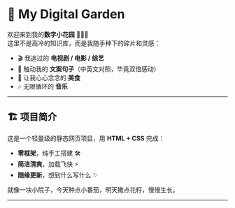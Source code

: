 # 🌱 My Digital Garden

欢迎来到我的**数字小花园** 👩🏻‍🌾  
这里不是高冷的知识库，而是我随手种下的碎片和灵感：  

- 🎬 我追过的 **电视剧 / 电影 / 综艺**  
- 📝 触动我的 **文案句子**（中英文对照，毕竟双倍感动）  
- 🍜 让我心心念念的 **美食**  
- 🎶 无限循环的 **音乐**  

---

## 🏗️ 项目简介  
这是一个轻量级的静态网页项目，用 **HTML + CSS** 完成：  
- **零框架**，纯手工搭建 🛠️  
- **简洁清爽**，加载飞快 ⚡  
- **随缘更新**，想到什么写什么 ✨  

就像一块小院子，今天种点小番茄，明天撒点花籽，慢慢生长。  

---
